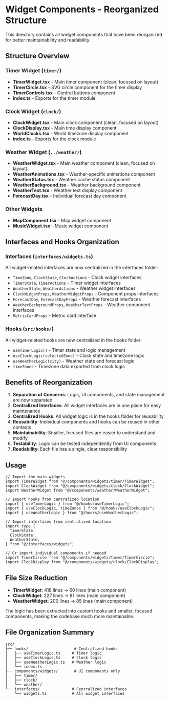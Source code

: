 # Widget Components - Reorganized Structure

This directory contains all widget components that have been reorganized for better maintainability and readability.

## Structure Overview

### Timer Widget (`timer/`)

- **TimerWidget.tsx** - Main timer component (clean, focused on layout)
- **TimerCircle.tsx** - SVG circle component for the timer display
- **TimerControls.tsx** - Control buttons component
- **index.ts** - Exports for the timer module

### Clock Widget (`clock/`)

- **ClockWidget.tsx** - Main clock component (clean, focused on layout)
- **ClockDisplay.tsx** - Main time display component
- **WorldClocks.tsx** - World timezone display component
- **index.ts** - Exports for the clock module

### Weather Widget (`../weather/`)

- **WeatherWidget.tsx** - Main weather component (clean, focused on layout)
- **WeatherAnimations.tsx** - Weather-specific animations component
- **WeatherStatus.tsx** - Weather cache status component
- **WeatherBackground.tsx** - Weather background component
- **WeatherText.tsx** - Weather text display component
- **ForecastDay.tsx** - Individual forecast day component

### Other Widgets

- **MapComponent.tsx** - Map widget component
- **MusicWidget.tsx** - Music widget component

## Interfaces and Hooks Organization

### Interfaces (`interfaces/widgets.ts`)

All widget-related interfaces are now centralized in the interfaces folder:

- `TimeZone`, `ClockState`, `ClockActions` - Clock widget interfaces
- `TimerState`, `TimerActions` - Timer widget interfaces
- `WeatherState`, `WeatherActions` - Weather widget interfaces
- `ClockWidgetProps`, `WeatherWidgetProps` - Component props interfaces
- `ForecastDay`, `ForecastDayProps` - Weather forecast interfaces
- `WeatherBackgroundProps`, `WeatherTextProps` - Weather component interfaces
- `MetricCardProps` - Metric card interface

### Hooks (`src/hooks/`)

All widget-related hooks are now centralized in the hooks folder:

- `useTimerLogic()` - Timer state and logic management
- `useClockLogic(selectedZone)` - Clock state and timezone logic
- `useWeatherLogic(city)` - Weather state and forecast logic
- `timeZones` - Timezone data exported from clock logic

## Benefits of Reorganization

1. **Separation of Concerns**: Logic, UI components, and state management are now separated
2. **Centralized Interfaces**: All widget interfaces are in one place for easy maintenance
3. **Centralized Hooks**: All widget logic is in the hooks folder for reusability
4. **Reusability**: Individual components and hooks can be reused in other contexts
5. **Maintainability**: Smaller, focused files are easier to understand and modify
6. **Testability**: Logic can be tested independently from UI components
7. **Readability**: Each file has a single, clear responsibility

## Usage

```tsx
// Import the main widgets
import TimerWidget from "@/components/widgets/timer/TimerWidget";
import ClockWidget from "@/components/widgets/clock/ClockWidget";
import WeatherWidget from "@/components/weather/WeatherWidget";

// Import hooks from centralized location
import { useTimerLogic } from "@/hooks/useTimerLogic";
import { useClockLogic, timeZones } from "@/hooks/useClockLogic";
import { useWeatherLogic } from "@/hooks/useWeatherLogic";

// Import interfaces from centralized location
import type {
  TimerState,
  ClockState,
  WeatherState,
} from "@/interfaces/widgets";

// Or import individual components if needed
import TimerCircle from "@/components/widgets/timer/TimerCircle";
import ClockDisplay from "@/components/widgets/clock/ClockDisplay";
```

## File Size Reduction

- **TimerWidget**: 418 lines → 60 lines (main component)
- **ClockWidget**: 227 lines → 81 lines (main component)
- **WeatherWidget**: 200 lines → 85 lines (main component)

The logic has been extracted into custom hooks and smaller, focused components, making the codebase much more maintainable.

## File Organization Summary

```
src/
├── hooks/                    # Centralized hooks
│   ├── useTimerLogic.ts     # Timer logic
│   ├── useClockLogic.ts     # Clock logic
│   ├── useWeatherLogic.ts   # Weather logic
│   └── index.ts
├── components/widgets/       # UI components only
│   ├── timer/
│   ├── clock/
│   └── weather/
└── interfaces/              # Centralized interfaces
    └── widgets.ts           # All widget interfaces
```
